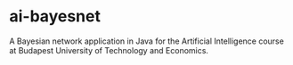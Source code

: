 # ai-bayesnet
A Bayesian network application in Java for the Artificial Intelligence course at Budapest University of Technology and Economics.

